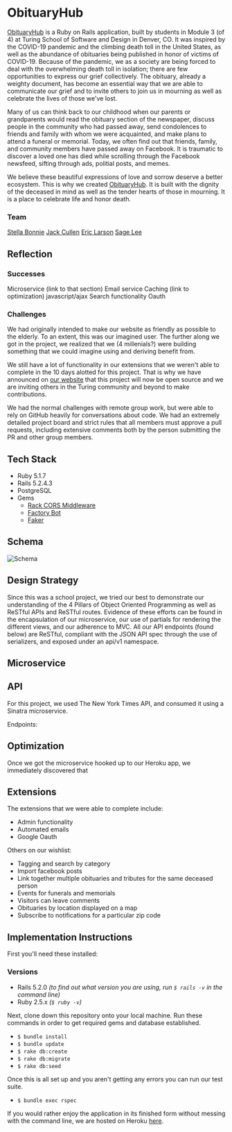 # ObituaryHub

[ObituaryHub](https://obituary-hub.herokuapp.com/) is a Ruby on Rails application, built by students in Module 3 (of 4) at Turing School of Software and Design in Denver, CO.
It was inspired by the COVID-19 pandemic and the climbing death toll in the United States, as well as the abundance of obituaries being published in honor of victims of COVID-19. Because of the pandemic, we as a society are being forced to deal with the overwhelming death toll in isolation; there are few opportunities to express our grief collectively. The obituary, already a weighty document, has become an essential way that we are able to communicate our grief and to invite others to join us in mourning as well as celebrate the lives of those we've lost.

Many of us can think back to our childhood when our parents or grandparents would read the obituary section of the newspaper, discuss people in the community who had passed away, send condolences to friends and family with whom we were acquainted, and make plans to attend a funeral or memorial. Today, we often find out that friends, family, and community members have passed away on Facebook. It is traumatic to discover a loved one has died while scrolling through the Facebook newsfeed, sifting through ads, politial posts, and memes.

We believe these beautiful expressions of love and sorrow deserve a better ecosystem. This is why we created [ObituaryHub](https://obituary-hub.herokuapp.com/). It is built with the dignity of the deceased in mind as well as the tender hearts of those in mourning. It is a place to celebrate life and honor death.

### Team

[Stella Bonnie](https://github.com/stellakunzang)
[Jack Cullen](https://github.com/jpc20)
[Eric Larson](https://github.com/EricLarson2020)
[Sage Lee](https://github.com/sagemlee)

## Reflection



### Successes

Microservice (link to that section)
Email service
Caching (link to optimization)
javascript/ajax
Search functionality
Oauth

### Challenges

We had originally intended to make our website as friendly as possible to the elderly. To an extent, this was our imagined user. The further along we got in the project, we realized that we (4 millenials?) were building something that we could imagine using and deriving benefit from.

We still have a lot of functionality in our extensions that we weren't able to complete in the 10 days alotted for this project. That is why we have announced on [our website](https://obituary-hub.herokuapp.com/resources) that this project will now be open source and we are inviting others in the Turing community and beyond to make contributions.

We had the normal challenges with remote group work, but were able to rely on GitHub heavily for conversations about code. We had an extremely detailed project board and strict rules that all members must approve a pull requests, including extensive comments both by the person submitting the PR and other group members.

## Tech Stack

 - Ruby 5.1.7
 - Rails 5.2.4.3
 - PostgreSQL
 - Gems
   * [Rack CORS Middleware](https://github.com/cyu/rack-cors)
   * [Factory Bot](https://github.com/thoughtbot/factory_bot_rails)
   * [Faker](https://github.com/faker-ruby/faker)

## Schema

![Schema](/public/images/schema.png)

## Design Strategy

Since this was a school project, we tried our best to demonstrate our understanding of the 4 Pillars of Object Oriented Programming as well as ReSTful APIs and ReSTful routes. Evidence of these efforts can be found in the encapsulation of our microservice, our use of partials for rendering the different views, and our adherence to MVC. All our API endpoints (found below) are ReSTful, compliant with the JSON API spec through the use of serializers, and exposed under an api/v1 namespace.

## Microservice

## API

For this project, we used The New York Times API, and consumed it using a Sinatra microservice.

Endpoints:



## Optimization

Once we got the microservice hooked up to our Heroku app, we immediately discovered that 

## Extensions

The extensions that we were able to complete include:
  * Admin functionality
  * Automated emails
  * Google Oauth

Others on our wishlist:
  * Tagging and search by category
  * Import facebook posts
  * Link together multiple obituaries and tributes for the same deceased person
  * Events for funerals and memorials
  * Visitors can leave comments
  * Obituaries by location displayed on a map
  * Subscribe to notifications for a particular zip code

## Implementation Instructions

First you'll need these installed:
### Versions
- Rails 5.2.0
_(to find out what version you are using, run `$ rails -v` in the command line)_
- Ruby 2.5.x
_(`$ ruby -v`)_

Next, clone down this repository onto your local machine.
Run these commands in order to get required gems and database established.
- `$ bundle install`
- `$ bundle update`
- `$ rake db:create`
- `$ rake db:migrate`
- `$ rake db:seed`

Once this is all set up and you aren't getting any errors you can run our test suite.

- `$ bundle exec rspec`

If you would rather enjoy the application in its finished form without messing with the command line, we are hosted on Heroku [here](https://obituary-hub.herokuapp.com/).
